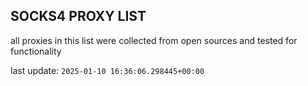 ## SOCKS4 PROXY LIST

all proxies in this list were collected from open sources and tested for functionality

last update: `2025-01-10 16:36:06.298445+00:00`